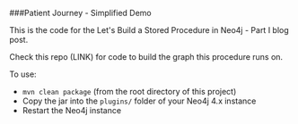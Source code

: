 ###Patient Journey - Simplified Demo

This is the code for the Let's Build a Stored Procedure in Neo4j - Part I blog post.

Check this repo (LINK) for code to build the graph this procedure runs on.

To use:

- `mvn clean package` (from the root directory of this project)
- Copy the jar into the `plugins/` folder of your Neo4j 4.x instance
- Restart the Neo4j instance